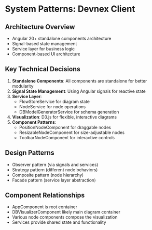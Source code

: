 # System Patterns: Devnex Client

## Architecture Overview
- Angular 20+ standalone components architecture
- Signal-based state management
- Service layer for business logic
- Component-based UI architecture

## Key Technical Decisions
1. **Standalone Components**: All components are standalone for better modularity
2. **Signal State Management**: Using Angular signals for reactive state
3. **Service Layer**:
   - FlowStoreService for diagram state
   - NodeService for node operations
   - DBModelGeneratorService for schema generation
4. **Visualization**: D3.js for flexible, interactive diagrams
5. **Component Patterns**:
   - PositionNodeComponent for draggable nodes
   - ResizableNodeComponent for size-adjustable nodes
   - ToolbarNodeComponent for interactive controls

## Design Patterns
- Observer pattern (via signals and services)
- Strategy pattern (different node behaviors)
- Composite pattern (node hierarchy)
- Facade pattern (service layer abstraction)

## Component Relationships
- AppComponent is root container
- DBVisualizerComponent likely main diagram container
- Various node components compose the visualization
- Services provide shared state and functionality
